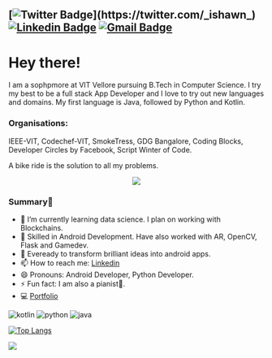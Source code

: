[![Twitter Badge](https://img.shields.io/badge/-@ishawn-1ca0f1?style=flat-square&labelColor=1ca0f1&logo=twitter&logoColor=white&link=https://twitter.com/_ishawn_)](https://twitter.com/_ishawn_) [![Linkedin Badge](https://img.shields.io/badge/-ishankhandelwal-blue?style=flat-square&logo=Linkedin&logoColor=white&link=https://www.linkedin.com/in/ishan-khandelwal-apk/)](https://www.linkedin.com/in/ishan-khandelwal-apk/)
[![Gmail Badge](https://img.shields.io/badge/-axil.ishan3@gmail.com-c14438?style=flat-square&logo=Gmail&logoColor=white&link=mailto:axil.ishan3@gmail.com)](mailto:axil.ishan3@gmail.com)
---

# Hey there!
I am a sophpmore at VIT Vellore pursuing B.Tech in Computer Science. I try my best to be a full stack App Developer and I love to try out new languages and domains. My first language is Java, followed by Python and Kotlin. 

### Organisations: 
IEEE-VIT, Codechef-VIT, SmokeTress, GDG Bangalore, Coding Blocks, Developer Circles by Facebook, Script Winter of Code. 

A bike ride is the solution to all my problems.

<p align="center">
  <img src="https://github.com/Ishan-001/ishan.apk/blob/master/avatar.svg" />
</p>

### Summary👋
- 🔭 I’m currently learning data science. I plan on working with Blockchains.
- 👨 Skilled in Android Development. Have also worked with AR, OpenCV, Flask and Gamedev.
- 👯 Eveready to transform brilliant ideas into android apps.
- 📫 How to reach me: [Linkedin](https://www.linkedin.com/in/ishan-khandelwal-apk/)
- 😄 Pronouns: Android Developer, Python Developer.
- ⚡ Fun fact: I am also a pianist🎹.
- 💻 [Portfolio](https://ishan-001.github.io/Portfolio/)

![kotlin](http://img.shields.io/static/v1?logo=kotlin&label=&message=Kotlin&style=flat-square&color=black)
![python](http://img.shields.io/static/v1?logo=python&label=&message=Python&style=flat-square&color=yellow)
![java](http://img.shields.io/static/v1?logo=java&label=&message=Java&style=flat-square&color=red)

[![Top Langs](https://github-readme-stats.vercel.app/api/top-langs/?username=Ishan-001)](https://github.com/anuraghazra/github-readme-stats)

![](https://github-readme-stats.vercel.app/api?username=Ishan-001&show_icons=true)



